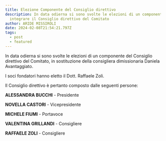 ```yaml
---
title: Elezione Componente del Consiglio direttivo
description: In data odierna si sono svolte le elezioni di un componente per
  integrare il Consiglio direttivo del Comitato
author: ARIDE MISSIROLI
date: 2024-02-08T21:54:21.797Z
tags:
  - post
  - featured
---
```

In data odierna si sono svolte le elezioni di un componente del Consiglio direttivo del Comitato, in sostituzione della consigliera dimissionaria Daniela Avantaggiato.

I soci fondatori hanno eletto il Dott. Raffaele Zoli.

Il Consiglio direttivo è pertanto composto dalle seguenti persone:

**ALESSANDRA BUCCHI** - Presidente

**NOVELLA CASTORI** - Vicepresidente

**MICHELE FIUMI** - Portavoce

**VALENTINA GRILLANDI** - Consigliere

**RAFFAELE ZOLI** - Consigliere